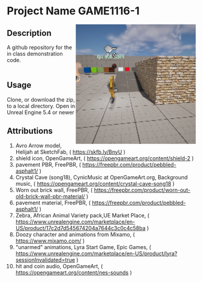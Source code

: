 # Project Name  GAME1116-1
<img src="Saved/AutoScreenshot.png" width="320"  align="right" />

## Description

A github repository for the in class demonstration code.<br><br> 
 
## Usage
Clone, or download the zip, to a local directory. Open in Unreal Engine 5.4 or newer

## Attributions

1) Avro Arrow model, Helijah at SketchFab, ( https://skfb.ly/BnyU )
2) shield icon, OpenGameArt, ( https://opengameart.org/content/shield-2 )
3) pavement PBR, FreePBR, ( https://freepbr.com/product/pebbled-asphalt1/ )
4) Crystal Cave (song18), CynicMusic at OpenGameArt.org, Background music, ( https://opengameart.org/content/crystal-cave-song18 )
6) Worn out brick wall, FreePBR, ( https://freepbr.com/product/worn-out-old-brick-wall-pbr-material/ )
7) pavement material, FreePBR, ( https://freepbr.com/product/pebbled-asphalt1/ )
8) Zebra, African Animal Variety pack,UE Market Place, ( https://www.unrealengine.com/marketplace/en-US/product/17c2d7d545674204a7644c3c0c4c58ba )
9) Doozy character and animations from Mixamo, ( https://www.mixamo.com/ )
10) "unarmed" animations, Lyra Start Game, Epic Games, ( https://www.unrealengine.com/marketplace/en-US/product/lyra?sessionInvalidated=true )
11) hit and coin audio, OpenGameArt, ( https://opengameart.org/content/nes-sounds )





